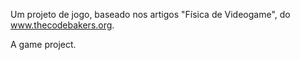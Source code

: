 Um projeto de jogo, baseado nos artigos "Física de Videogame", do www.thecodebakers.org.

A game project.